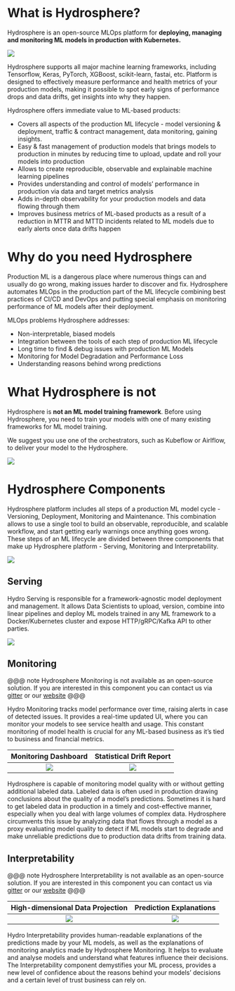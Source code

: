 # What is Hydrosphere?

Hydrosphere is an open-source MLOps platform for **deploying, managing and monitoring ML models in production with Kubernetes.**

![](.../ml_workflow_with_hydrosphere.png)

Hydrosphere supports all major machine learning frameworks, including
 Tensorflow, Keras, PyTorch, XGBoost, scikit-learn, fastai, etc. Platform 
  is designed to effectively measure performance and health metrics of your
   production models, making it possible to spot early signs of performance
    drops and data drifts, get insights into why they happen. 

 
Hydrosphere offers immediate value to ML-based products:

* Сovers all aspects of the production ML lifecycle - model versioning & deployment, traffic & contract management, data monitoring, gaining insights.
* Easy & fast management of production models that brings models to production in minutes by reducing time to upload, update and roll your models into production 
* Allows to create reproducible, observable and explainable machine learning pipelines
* Provides understanding and control of models’ performance in production via data and target metrics analysis
* Adds in-depth observability for your production models and data flowing through them 
* Improves business metrics of ML-based products as a result of a reduction in MTTR and MTTD incidents related to ML models due to early alerts once data drifts happen
 
# Why do you need Hydrosphere

Production ML is a dangerous place where numerous things can and usually do go wrong,
 making issues harder to discover and fix. 
 Hydrosphere automates MLOps in the production part of the ML lifecycle
  combining best practices of CI/CD and DevOps
   and putting special emphasis on monitoring performance of ML models after their deployment.


MLOps problems Hydrosphere addresses: 

* Non-interpretable, biased models
* Integration between the tools of each step of production ML lifecycle
* Long time to find & debug issues with production ML Models
* Monitoring for Model Degradation and Performance Loss
* Understanding reasons behind wrong predictions  

# What Hydrosphere is not
Hydrosphere is **not an ML model training framework**. Before using Hydrosphere, you need to train your models
    with one of many existing frameworks for ML model training.
     
We suggest you use one of the orchestrators, such as Kubeflow or Airlflow, to deliver your model to the Hydrosphere.

![](.../hydrosphere_and_kubeflow.png)

# Hydrosphere Components

Hydrosphere platform includes all steps of a  production ML model cycle -
 Versioning, Deployment, Monitoring and Maintenance. This combination
  allows to use a single tool to build an observable, reproducible,
   and scalable workflow, and start getting early warnings once anything
    goes wrong. These steps of an ML lifecycle are divided between
     three components that make up Hydrosphere platform - Serving,
      Monitoring and Interpretability.

![](.../hydrosphere_components.png)

## Serving

Hydro Serving is responsible for a framework-agnostic model deployment and management.
 It allows Data Scientists to upload, version, combine into linear pipelines and deploy ML
  models trained in any ML framework to a Docker/Kubernetes cluster and expose HTTP/gRPC/Kafka
   API to other parties.
   
![](.../serving_screenshot.png)


## Monitoring

@@@ note
Hydrosphere Monitoring is not available as an open-source solution. If you are
interested in this component you can contact us via [gitter](https://gitter.im/Hydrospheredata/hydro-serving)
or our [website](https://hydrosphere.io)
@@@

Hydro Monitoring tracks model performance over time, raising alerts
in case of detected issues. It provides a real-time updated UI,
where you can monitor your models to see service health and usage.
This constant monitoring of model health is crucial for any ML-based
business as it’s tied to business and financial metrics.

|Monitoring Dashboard|Statistical Drift Report|
|:-------------------------:|:-------------------------:|
|![](.../monitoring_screenshot.png)  |  ![](.../drift_report_screenshot.png)|

Hydrosphere is capable of monitoring model quality with or without getting
additional labeled data. Labeled data is often used in production drawing
conclusions about the quality of a model’s predictions. Sometimes it is hard
to get labeled data in production in a timely and cost-effective manner,
especially when you deal with large volumes of complex data. Hydrosphere
circumvents this issue by analyzing data that flows through a
model as a proxy evaluating model quality to detect if ML models
start to degrade and make unreliable predictions due to production data
drifts from training data.



## Interpretability

@@@ note
Hydrosphere Interpretability is not available as an open-source solution. If you are
interested in this component you can contact us via [gitter](https://gitter.im/Hydrospheredata/hydro-serving)
or our [website](https://hydrosphere.io)
@@@

|High-dimensional Data Projection | Prediction Explanations |
|:-------------------------:|:-------------------------:|
|![](.../data_projection_screenshot.png)  |  ![](.../explanations_screenshot.png)|

Hydro Interpretability provides human-readable explanations of the predictions made by
 your ML models, as well as the explanations of monitoring analytics made by Hydrosphere Monitoring. It helps to evaluate and analyse models and understand what features influence their decisions. The Interpretability component demystifies your ML process, provides a new level of confidence about the reasons behind your models’ decisions and a certain level of trust business can rely on.
